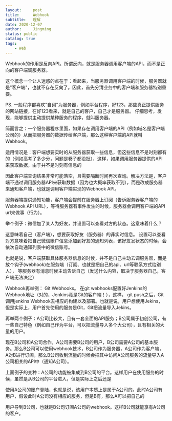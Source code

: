 ```yaml
---
layout:     post
title:      Webhook
subtitle:   理解
date: 2020-12-07
author:     Jingming
status: public
catalog: true
tags:
    - Web
---
```


Webhook的作用是反向API。所谓反向，就是服务器调用客户端的API，而不是正向的客户端调服务器。

这个概念一个让人迷惑的点在于：看起来，当服务器调用客户端的时候，服务器就是"客户端"，也就不存在反向了。因此，首先分清业务中的客户端和服务器特别重要。

PS. 一般程序都喜欢"自诩"为服务器，例如平台程序，好123，那些真正提供服务的网站链接，在好123看来，就是自己的客户，自己才是服务器。
仔细思考，发现，能够提供主动提供某种服务的程序，就叫服务器。

简而言之：一个服务器程序里面，如果存在调用客户端的API（例如域名是客户端公司的）从而把服务器的数据传给客户端，那么这种客户端的API就叫Webhook。

适用情况是：客户端想要实时的从服务器获取一些信息，但这些信息不是时刻都有的（例如高考了多少分，问题是卷子都没批），这样，如果调用服务器提供的API来获取数据，由于并不是时刻有信息的

因此客户端查询结果非常可能落空，且需要隔断时间再次查询。解决方法是，客户端不通过调用服务器API来获取数据（因为也大概率获取不到），而是改成服务器来通知客户端，也就是调用客户端实现的Webhook API。

服务器端提供通知功能，客户端会提前在服务器上订阅（告诉服务器客户端的Webhook API URL），等待服务器有事件发生的时候，服务器会调用客户端的API url来做事（行为）。

举个例子：微信加了某人为好友，并设置可以查看对方的状态。这意味着什么？

这意味着自己（客户端），想要获取好友（服务器）的非实时信息。
设置可以查看对方意味着把自己微信账户信息添加到好友的通知列表，该好友发状态的时候，会依次自动通知列表中的微信账号。

也就是说，客户端获取具体服务器信息的时候，并不是自己主动去调服务器，而是放个钩子(webhook)在服务端（订阅、也就是把自己的api、url等联系方式给别人），
等服务器有消息时候主动告诉自己（发送什么内容，取决于服务器自己，客户端无法决定）

Webhook再举例： Git Webhooks。 在git webhooks配置好Jenkins的Webhook地址（对的，Jenkins竟是Git的客户端！），这样，
git push之后，Git调用jenkins Webhook去相应的构建以及部署。也就是说，用户想使用Jekins，但是实际上，用户首先使用的服务是Git，Git把流量导入Jekins。

再举两个例子：A公司比较大，且有一套全面的API服务；B公司属于初创公司，有一些自己特色（例如自己作为平台，可以把流量导入多个大公司），且有相关的大量的用户。

现在B公司和A公司合作，A公司需要B公司的用户，B公司需要A公司的基本服务。那么B公司可以使用webhook技术，B公司作为服务器，A公司作为客户端，A对B进行订阅，那么B公司收到流量的时候会把其中访问A公司服务的流量导入A公司相关的API中（通知A公司）。

上面例子的变种：A公司的功能被集成到B公司的平台。这样用户在使用服务的时候，虽然是从B公司的平台进入，但是实际上之后还是

使用A公司的账户登陆，也就是说，该用户本质上是属于A公司的。此时A公司有用户，假设此时A公司没有相应的服务，但是B有，那么A可以把自己的

用户导到B公司，也就是B公司订阅A公司的webhook。这样B公司就能享有A公司的客户。